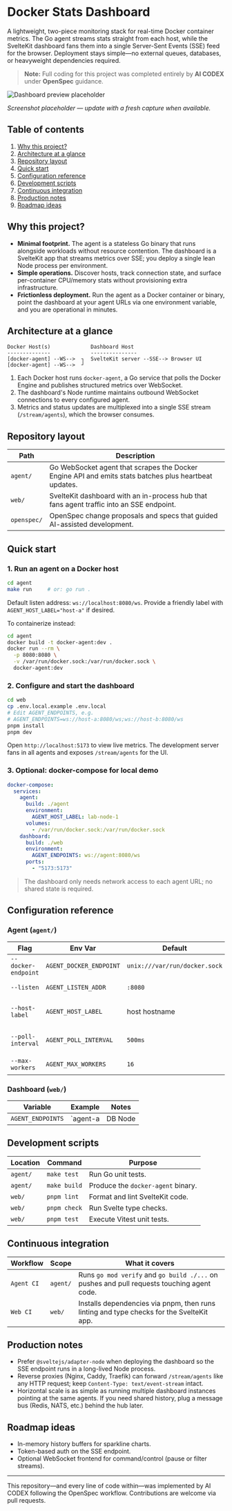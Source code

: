 # Docker Stats Dashboard

A lightweight, two-piece monitoring stack for real-time Docker container metrics. The Go agent streams stats straight from each host, while the SvelteKit dashboard fans them into a single Server-Sent Events (SSE) feed for the browser. Deployment stays simple—no external queues, databases, or heavyweight dependencies required.

> **Note:** Full coding for this project was completed entirely by **AI CODEX** under **OpenSpec** guidance.

![Dashboard preview placeholder](docs/images/dashboard-preview.png)

*Screenshot placeholder — update with a fresh capture when available.*

## Table of contents

1. [Why this project?](#why-this-project)
2. [Architecture at a glance](#architecture-at-a-glance)
3. [Repository layout](#repository-layout)
4. [Quick start](#quick-start)
5. [Configuration reference](#configuration-reference)
6. [Development scripts](#development-scripts)
7. [Continuous integration](#continuous-integration)
8. [Production notes](#production-notes)
9. [Roadmap ideas](#roadmap-ideas)

## Why this project?

- **Minimal footprint.** The agent is a stateless Go binary that runs alongside workloads without resource contention. The dashboard is a SvelteKit app that streams metrics over SSE; you deploy a single lean Node process per environment.
- **Simple operations.** Discover hosts, track connection state, and surface per-container CPU/memory stats without provisioning extra infrastructure.
- **Frictionless deployment.** Run the agent as a Docker container or binary, point the dashboard at your agent URLs via one environment variable, and you are operational in minutes.

## Architecture at a glance

```
Docker Host(s)             Dashboard Host
--------------             ---------------
[docker-agent] --WS-->  ┐  SvelteKit server --SSE--> Browser UI
[docker-agent] --WS-->  ┘
```

1. Each Docker host runs `docker-agent`, a Go service that polls the Docker Engine and publishes structured metrics over WebSocket.
2. The dashboard's Node runtime maintains outbound WebSocket connections to every configured agent.
3. Metrics and status updates are multiplexed into a single SSE stream (`/stream/agents`), which the browser consumes.

## Repository layout

| Path        | Description |
| ----------- | ----------- |
| `agent/`    | Go WebSocket agent that scrapes the Docker Engine API and emits stats batches plus heartbeat updates. |
| `web/`      | SvelteKit dashboard with an in-process hub that fans agent traffic into an SSE endpoint. |
| `openspec/` | OpenSpec change proposals and specs that guided AI-assisted development. |

## Quick start

### 1. Run an agent on a Docker host

```bash
cd agent
make run     # or: go run .
```

Default listen address: `ws://localhost:8080/ws`. Provide a friendly label with `AGENT_HOST_LABEL="host-a"` if desired.

To containerize instead:

```bash
cd agent
docker build -t docker-agent:dev .
docker run --rm \
  -p 8080:8080 \
  -v /var/run/docker.sock:/var/run/docker.sock \
  docker-agent:dev
```

### 2. Configure and start the dashboard

```bash
cd web
cp .env.local.example .env.local
# Edit AGENT_ENDPOINTS, e.g.
# AGENT_ENDPOINTS=ws://host-a:8080/ws;ws://host-b:8080/ws
pnpm install
pnpm dev
```

Open `http://localhost:5173` to view live metrics. The development server fans in all agents and exposes `/stream/agents` for the UI.

### 3. Optional: docker-compose for local demo

```yaml
docker-compose:
  services:
    agent:
      build: ./agent
      environment:
        AGENT_HOST_LABEL: lab-node-1
      volumes:
        - /var/run/docker.sock:/var/run/docker.sock
    dashboard:
      build: ./web
      environment:
        AGENT_ENDPOINTS: ws://agent:8080/ws
      ports:
        - "5173:5173"
```

> The dashboard only needs network access to each agent URL; no shared state is required.

## Configuration reference

### Agent (`agent/`)

| Flag | Env Var | Default | Purpose |
| ---- | ------- | ------- | ------- |
| `--docker-endpoint` | `AGENT_DOCKER_ENDPOINT` | `unix:///var/run/docker.sock` | Docker Engine API endpoint. |
| `--listen` | `AGENT_LISTEN_ADDR` | `:8080` | HTTP/WebSocket listen address. |
| `--host-label` | `AGENT_HOST_LABEL` | host hostname | Human-friendly name used in the UI. |
| `--poll-interval` | `AGENT_POLL_INTERVAL` | `500ms` | Sampling cadence for container stats. |
| `--max-workers` | `AGENT_MAX_WORKERS` | `16` | Concurrent stats workers. |

### Dashboard (`web/`)

| Variable | Example | Notes |
| -------- | ------- | ----- |
| `AGENT_ENDPOINTS` | `agent-a|DB Node|ws://10.0.0.15:8080/ws;agent-b|Cache|ws://10.0.0.16:8080/ws` | Semicolon-separated list. Omit `id|label|` to auto-generate defaults. |

## Development scripts

| Location | Command | Purpose |
| -------- | ------- | ------- |
| `agent/` | `make test` | Run Go unit tests. |
| `agent/` | `make build` | Produce the `docker-agent` binary. |
| `web/`   | `pnpm lint` | Format and lint SvelteKit code. |
| `web/`   | `pnpm check` | Run Svelte type checks. |
| `web/`   | `pnpm test` | Execute Vitest unit tests. |

## Continuous integration

| Workflow | Scope | What it covers |
| -------- | ----- | -------------- |
| `Agent CI` | `agent/` | Runs `go mod verify` and `go build ./...` on pushes and pull requests touching agent code. |
| `Web CI` | `web/` | Installs dependencies via pnpm, then runs linting and type checks for the SvelteKit app. |

## Production notes

- Prefer `@sveltejs/adapter-node` when deploying the dashboard so the SSE endpoint runs in a long-lived Node process.
- Reverse proxies (Nginx, Caddy, Traefik) can forward `/stream/agents` like any HTTP request; keep `Content-Type: text/event-stream` intact.
- Horizontal scale is as simple as running multiple dashboard instances pointing at the same agents. If you need shared history, plug a message bus (Redis, NATS, etc.) behind the hub later.

## Roadmap ideas

- In-memory history buffers for sparkline charts.
- Token-based auth on the SSE endpoint.
- Optional WebSocket frontend for command/control (pause or filter streams).

---

This repository—and every line of code within—was implemented by AI CODEX following the OpenSpec workflow. Contributions are welcome via pull requests.
